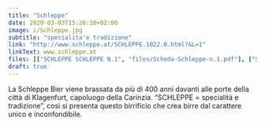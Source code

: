 ```yaml
---
title: "Schleppe"
date: 2020-03-03T15:26:10+02:00
image: i/Schleppe.jpg
subtitle: "specialita'e tradizione"
link: "http://www.schleppe.at/SCHLEPPE.1022.0.html?&L=1"
linkText: www.schleppe.at
files: [["SCHLEPPE SCHLEPPE N.1", "files/Scheda-Schleppe-n.1.pdf"], ["SCHLEPPE Bockbier", "files/Scheda-Schleppe-Bockbier.pdf"]]
draft: true
---
```


La Schleppe Bier viene brassata da più di 400 anni davanti alle porte della città di Klagenfurt, capoluogo della Carinzia. “SCHLEPPE = specialità e tradizione”, così si presenta questo birrificio che crea birre dal carattere unico e inconfondibile.

